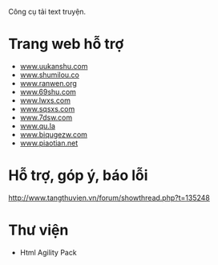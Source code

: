 Công cụ tải text truyện.

# Trang web hỗ trợ

+ www.uukanshu.com
+ www.shumilou.co
+ www.ranwen.org
+ www.69shu.com
+ www.lwxs.com
+ www.sqsxs.com
+ www.7dsw.com
+ www.qu.la
+ www.biqugezw.com
+ www.piaotian.net

# Hỗ trợ, góp ý, báo lỗi

http://www.tangthuvien.vn/forum/showthread.php?t=135248

# Thư viện

+ Html Agility Pack
